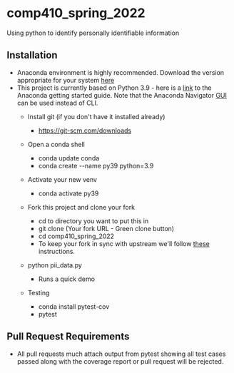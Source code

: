 # comp410_spring_2022
Using python to identify personally identifiable information
## Installation
* Anaconda environment is highly recommended.  Download the version appropriate for your system [here](https://www.anaconda.com/products/individual)
* This project is currently based on Python 3.9 - here is a [link](https://conda.io/projects/conda/en/latest/user-guide/getting-started.html) to the Anaconda getting started guide. Note that the Anaconda Navigator [GUI](https://docs.anaconda.com/anaconda/navigator/getting-started) can be used instead of CLI.
  * Install git (if you don't have it installed already)
    * https://git-scm.com/downloads
  * Open a conda shell
    * conda update conda 
    * conda create --name py39 python=3.9
  * Activate your new venv
    * conda activate py39

  * Fork this project and clone your fork 
    * cd to directory you want to put this in 
    * git clone (Your fork URL - Green clone button)
    * cd comp410_spring_2022
    * To keep your fork in sync with upstream we'll follow [these](https://docs.github.com/en/github/collaborating-with-issues-and-pull-requests/working-with-forks) instructions.
  * python pii_data.py 
    * Runs a quick demo
  * Testing
    * conda install pytest-cov
    * pytest
## Pull Request Requirements
* All pull requests much attach output from pytest showing all test cases passed along with the coverage report or pull request will be rejected.

